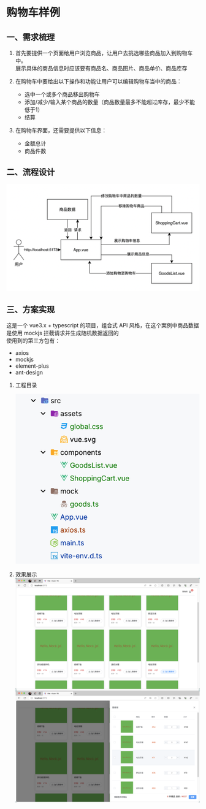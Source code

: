 # 购物车样例

## 一、需求梳理
1. 首先要提供一个页面给用户浏览商品，让用户去挑选哪些商品加入到购物车中。<br />
展示具体的商品信息时应该要有商品名、商品图片、商品单价、商品库存

2. 在购物车中要给出以下操作和功能让用户可以编辑购物车当中的商品：
   - 选中一个或多个商品移出购物车
   - 添加/减少/输入某个商品的数量（商品数量最多不能超过库存，最少不能低于1）
   - 结算 
3. 在购物车界面，还需要提供以下信息：
    - 金额总计
    - 商品件数

## 二、流程设计
![](./README.MD-image/流程图设计.png)

## 三、方案实现 
这是一个 vue3.x + typescript 的项目，组合式 API 风格，在这个案例中商品数据是使用 mockjs 拦截请求并生成随机数据返回的<br />
使用到的第三方包有：
- axios
- mockjs
- element-plus
- ant-design 
1. 工程目录

   ![](./README.MD-image/工程结构.png)
2. 效果展示
![](./README.MD-image/商品界面.png)
![](./README.MD-image/购物车.png)

